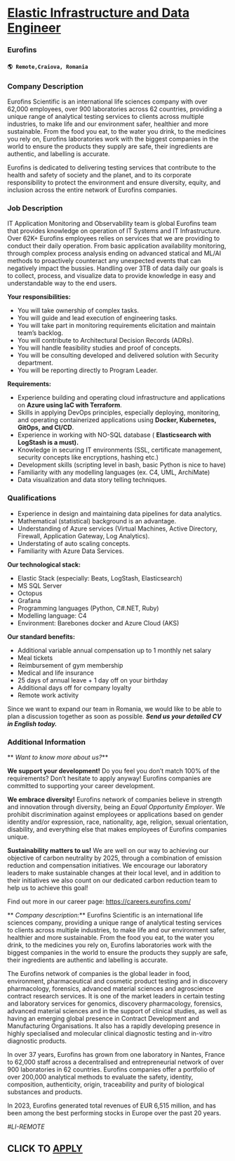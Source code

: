 # [Elastic Infrastructure and Data Engineer](https://www.remotewlb.com/apply/elastic-infrastructure-and-data-engineer-113327)  
### Eurofins  
#### `🌎 Remote,Craiova, Romania`  

### **Company Description**

Eurofins Scientific is an international life sciences company with over 62,000 employees, over 900 laboratories across 62 countries, providing a unique range of analytical testing services to clients across multiple industries, to make life and our environment safer, healthier and more sustainable. From the food you eat, to the water you drink, to the medicines you rely on, Eurofins laboratories work with the biggest companies in the world to ensure the products they supply are safe, their ingredients are authentic, and labelling is accurate.

Eurofins is dedicated to delivering testing services that contribute to the health and safety of society and the planet, and to its corporate responsibility to protect the environment and ensure diversity, equity, and inclusion across the entire network of Eurofins companies.

###  **Job Description**

IT Application Monitoring and Observability team is global Eurofins team that provides knowledge on operation of IT Systems and IT Infrastructure. Over 62K+ Eurofins employees relies on services that we are providing to conduct their daily operation. From basic application availability monitoring, through complex process analysis ending on advanced statical and ML/AI methods to proactively counteract any unexpected events that can negatively impact the bussies. Handling over 3TB of data daily our goals is to collect, process, and visualize data to provide knowledge in easy and understandable way to the end users.

 **Your responsibilities:**

  * You will take ownership of complex tasks.
  * You will guide and lead execution of engineering tasks.
  * You will take part in monitoring requirements elicitation and maintain team’s backlog.
  * You will contribute to Architectural Decision Records (ADRs).
  * You will handle feasibility studies and proof of concepts.
  * You will be consulting developed and delivered solution with Security department.
  * You will be reporting directly to Program Leader.

 **Requirements:**

  * Experience building and operating cloud infrastructure and applications on **Azure using IaC with Terraform**.
  * Skills in applying DevOps principles, especially deploying, monitoring, and operating containerized applications using **Docker, Kubernetes, GitOps, and CI/CD**.
  * Experience in working with NO-SQL database ( **Elasticsearch with LogStash is a must).**
  * Knowledge in securing IT environments (SSL, certificate management, security concepts like encryptions, hashing etc.)
  * Development skills (scripting level in bash, basic Python is nice to have)
  * Familiarity with any modelling languages (ex. C4, UML, ArchiMate)
  * Data visualization and data story telling techniques.

### **Qualifications**

  * Experience in design and maintaining data pipelines for data analytics.
  * Mathematical (statistical) background is an advantage.
  * Understanding of Azure services (Virtual Machines, Active Directory, Firewall, Application Gateway, Log Analytics).
  * Understating of auto scaling concepts.
  * Familiarity with Azure Data Services.

 **Our technological stack:**

  * Elastic Stack (especially: Beats, LogStash, Elasticsearch)
  * MS SQL Server
  * Octopus
  * Grafana
  * Programming languages (Python, C#.NET, Ruby)
  * Modelling language: C4
  * Environment: Barebones docker and Azure Cloud (AKS)

 **Our standard benefits:**

  * Additional variable annual compensation up to 1 monthly net salary
  * Meal tickets
  * Reimbursement of gym membership
  * Medical and life insurance
  * 25 days of annual leave + 1 day off on your birthday
  * Additional days off for company loyalty
  * Remote work activity

Since we want to expand our team in Romania, we would like to be able to plan a discussion together as soon as possible. **_Send us your detailed CV in English today._**

###  **Additional Information**

 ** _Want to know more about us?_**

 **We support your development!** Do you feel you don’t match 100% of the requirements? Don’t hesitate to apply anyway! Eurofins companies are committed to supporting your career development.

 **We embrace diversity!** Eurofins network of companies believe in strength and innovation through diversity, being an _Equal Opportunity Employer_. We prohibit discrimination against employees or applications based on gender identity and/or expression, race, nationality, age, religion, sexual orientation, disability, and everything else that makes employees of Eurofins companies unique.

 **Sustainability matters to us!** We are well on our way to achieving our objective of carbon neutrality by 2025, through a combination of emission reduction and compensation initiatives. We encourage our laboratory leaders to make sustainable changes at their local level, and in addition to their initiatives we also count on our dedicated carbon reduction team to help us to achieve this goal!

Find out more in our career page: https://careers.eurofins.com/

 ** _Company description:_** Eurofins Scientific is an international life sciences company, providing a unique range of analytical testing services to clients across multiple industries, to make life and our environment safer, healthier and more sustainable. From the food you eat, to the water you drink, to the medicines you rely on, Eurofins laboratories work with the biggest companies in the world to ensure the products they supply are safe, their ingredients are authentic and labelling is accurate.

The Eurofins network of companies is the global leader in food, environment, pharmaceutical and cosmetic product testing and in discovery pharmacology, forensics, advanced material sciences and agroscience contract research services. It is one of the market leaders in certain testing and laboratory services for genomics, discovery pharmacology, forensics, advanced material sciences and in the support of clinical studies, as well as having an emerging global presence in Contract Development and Manufacturing Organisations. It also has a rapidly developing presence in highly specialised and molecular clinical diagnostic testing and in-vitro diagnostic products.

In over 37 years, Eurofins has grown from one laboratory in Nantes, France to 62,000 staff across a decentralised and entrepreneurial network of over 900 laboratories in 62 countries. Eurofins companies offer a portfolio of over 200,000 analytical methods to evaluate the safety, identity, composition, authenticity, origin, traceability and purity of biological substances and products.

In 2023, Eurofins generated total revenues of EUR 6,515 million, and has been among the best performing stocks in Europe over the past 20 years.

_#LI-REMOTE_

  
## CLICK TO [APPLY](https://www.remotewlb.com/apply/elastic-infrastructure-and-data-engineer-113327)

